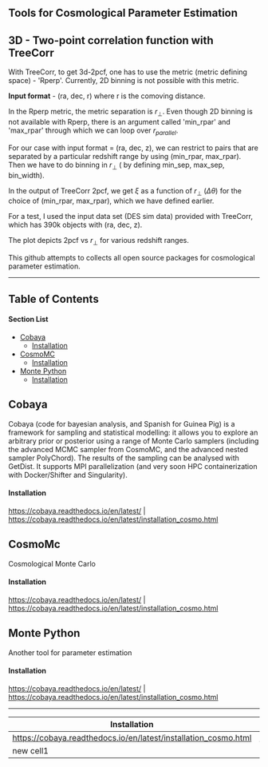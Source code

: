 ## Tools for Cosmological Parameter Estimation


## 3D - Two-point correlation function with TreeCorr

With TreeCorr, to get 3d-2pcf, one has to use the metric (metric defining space) - 'Rperp'. Currently, 2D binning is not possible with this metric.

**Input format** - (ra, dec, r) where r is the comoving distance.

In the Rperp metric, the metric separation is $r_{\perp}$. Even though 2D binning is not available with Rperp, there is an argument called 'min_rpar' and 'max_rpar' through which we can loop over $r_{parallel}$.

For our case with input format = (ra, dec, z), we can restrict to pairs that are separated by a particular redshift range by using (min_rpar, max_rpar). Then we have to do binning in $r_{\perp}$ ( by defining min_sep, max_sep, bin_width). 

In the output of TreeCorr 2pcf, we get $\xi$ as a function of $r_{\perp}$ ($\Delta \theta$) for the choice of (min_rpar, max_rpar), which we have defined earlier.

For a test, I used the input data set (DES sim data) provided with TreeCorr, which has 390k objects with (ra, dec, z).




The plot depicts 2pcf vs $r_{\perp}$ for various redshift ranges.


This github attempts to collects all open source packages for cosmological parameter estimation.

---
## Table of Contents
#### Section List
- [Cobaya](#cobaya)
  - [Installation](#cobaya_install)
- [CosmoMC](#cosmomc)
  - [Installation](#cosmo_install)
- [Monte Python](#monte)
  - [Installation](#monte_install)


<a name='cobaya'></a>
## Cobaya
Cobaya (code for bayesian analysis, and Spanish for Guinea Pig) is a framework for sampling and statistical modelling: it allows you to explore an arbitrary prior or posterior using a range of Monte Carlo samplers (including the advanced MCMC sampler from CosmoMC, and the advanced nested sampler PolyChord). The results of the sampling can be analysed with GetDist. It supports MPI parallelization (and very soon HPC containerization with Docker/Shifter and Singularity).
<a name='cobaya_install'></a>
#### Installation

https://cobaya.readthedocs.io/en/latest/   | https://cobaya.readthedocs.io/en/latest/installation_cosmo.html


<a name='cosmomc'></a>
## CosmoMc
Cosmological Monte Carlo 
<a name='cosmo_install'></a>
#### Installation

https://cobaya.readthedocs.io/en/latest/   | https://cobaya.readthedocs.io/en/latest/installation_cosmo.html

<a name='monte'></a>
## Monte Python
Another tool for parameter estimation
<a name='monte_install'></a>
#### Installation

https://cobaya.readthedocs.io/en/latest/   | https://cobaya.readthedocs.io/en/latest/installation_cosmo.html

----
| Installation  | Website |
| ------------- | ------------- |
| https://cobaya.readthedocs.io/en/latest/installation_cosmo.html  | https://cobaya.readthedocs.io/en/latest/  |
| new cell1  | new cell  |

